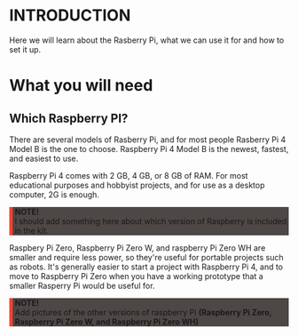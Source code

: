 # INTRODUCTION

Here we will learn about the Rasberry Pi, what we can use it for and how to set it up. 

# What you will need 
## Which Raspberry PI? 
There are several models of Rasberry Pi, and for most people Rasberry Pi 4 Model B is the one to choose. Raspberry Pi 4 Model B is the newest, fastest, and easiest to use. 

Raspberry Pi 4 comes with 2 GB, 4 GB, or 8 GB of RAM. For most educational purposes and hobbyist projects, and for use as a desktop computer, 2G is enough.  
<div style="background-color: #4d4745; border-left: 6px solid #f44333; padding-left: 4px;">
  <p><strong>NOTE!<br/></strong> I should add something here about which version of Raspberry is included in the kit.</p>
</div>
Raspbery Pi Zero, Raspberry Pi Zero W, and raspberry Pi Zero WH are smaller and require less power, so they're useful for portable projects such as robots. It's generally easier to start a project with Raspberry Pi 4, and to move to Raspberry Pi Zero when you have a working prototype that a smaller Rasperry Pi would be useful for. 
<div style="background-color: #4d4745; border-left: 6px solid #f44333; padding-left: 4px;">
  <p><strong>NOTE! <br/></strong> 
  Add pictures of the other versions of raspberry Pi <strong>(Raspberry Pi Zero, Raspberry Pi Zero W, and Raspberry Pi Zero WH) </strong>
  </p>
</div>
